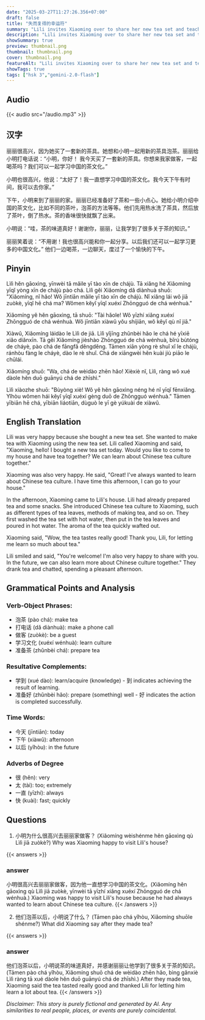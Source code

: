 ```yaml
---
date: "2025-03-27T11:27:26.356+07:00"
draft: false
title: "失而复得的幸运符"
summary: "Lili invites Xiaoming over to share her new tea set and teach him about Chinese tea culture, resulting in a pleasant afternoon of tea and conversation."
description: "Lili invites Xiaoming over to share her new tea set and teach him about Chinese tea culture, resulting in a pleasant afternoon of tea and conversation."
showSummary: true
preview: thumbnail.png
thumbnail: thumbnail.png
cover: thumbnail.png
featureAlt: "Lili invites Xiaoming over to share her new tea set and teach him about Chinese tea culture, resulting in a pleasant afternoon of tea and conversation."
showTags: true
tags: ["hsk 3","gemini-2.0-flash"]
---
```


## Audio
{{< audio src="/audio.mp3" >}}

## 汉字

丽丽很高兴，因为她买了一套新的茶具。她想和小明一起用新的茶具泡茶。丽丽给小明打电话说：“小明，你好！ 我今天买了一套新的茶具。你想来我家做客，一起喝茶吗？我们可以一起学习中国的茶文化。”

小明也很高兴，他说：“太好了！我一直想学习中国的茶文化。我今天下午有时间，我可以去你家。”

下午，小明来到了丽丽的家。丽丽已经准备好了茶和一些小点心。她给小明介绍中国的茶文化，比如不同的茶叶，泡茶的方法等等。他们先用热水洗了茶具，然后放了茶叶，倒了热水。茶的香味很快就飘了出来。

小明说：“哇，茶的味道真好！谢谢你，丽丽，让我学到了很多关于茶的知识。”

丽丽笑着说：“不用谢！我也很高兴能和你一起分享。以后我们还可以一起学习更多的中国文化。” 他们一边喝茶，一边聊天，度过了一个愉快的下午。

## Pinyin

Lìlì hěn gāoxìng, yīnwèi tā mǎile yī tào xīn de chájù. Tā xiǎng hé Xiǎomíng yīqǐ yòng xīn de chájù pào chá. Lìlì gěi Xiǎomíng dǎ diànhuà shuō: "Xiǎomíng, nǐ hǎo! Wǒ jīntiān mǎile yī tào xīn de chájù. Nǐ xiǎng lái wǒ jiā zuòkè, yīqǐ hē chá ma? Wǒmen kěyǐ yīqǐ xuéxí Zhōngguó de chá wénhuà."

Xiǎomíng yě hěn gāoxìng, tā shuō: "Tài hǎole! Wǒ yīzhí xiǎng xuéxí Zhōngguó de chá wénhuà. Wǒ jīntiān xiàwǔ yǒu shíjiān, wǒ kěyǐ qù nǐ jiā."

Xiàwǔ, Xiǎomíng láidào le Lìlì de jiā. Lìlì yǐjīng zhǔnbèi hǎo le chá hé yīxiē xiǎo diǎnxīn. Tā gěi Xiǎomíng jièshào Zhōngguó de chá wénhuà, bǐrú bùtóng de cháyè, pào chá de fāngfǎ děngděng. Tāmen xiān yòng rè shuǐ xǐ le chájù, ránhòu fàng le cháyè, dào le rè shuǐ. Chá de xiāngwèi hěn kuài jiù piāo le chūlái.

Xiǎomíng shuō: "Wa, chá de wèidào zhēn hǎo! Xièxiè nǐ, Lìlì, ràng wǒ xué dàole hěn duō guānyú chá de zhīshì."

Lìlì xiàozhe shuō: "Bùyòng xiè! Wǒ yě hěn gāoxìng néng hé nǐ yīqǐ fēnxiǎng. Yǐhòu wǒmen hái kěyǐ yīqǐ xuéxí gèng duō de Zhōngguó wénhuà." Tāmen yībiān hē chá, yībiān liáotiān, dùguò le yī gè yúkuài de xiàwǔ.

## English Translation

Lili was very happy because she bought a new tea set. She wanted to make tea with Xiaoming using the new tea set. Lili called Xiaoming and said, "Xiaoming, hello! I bought a new tea set today. Would you like to come to my house and have tea together? We can learn about Chinese tea culture together."

Xiaoming was also very happy. He said, "Great! I've always wanted to learn about Chinese tea culture. I have time this afternoon, I can go to your house."

In the afternoon, Xiaoming came to Lili's house. Lili had already prepared tea and some snacks. She introduced Chinese tea culture to Xiaoming, such as different types of tea leaves, methods of making tea, and so on. They first washed the tea set with hot water, then put in the tea leaves and poured in hot water. The aroma of the tea quickly wafted out.

Xiaoming said, "Wow, the tea tastes really good! Thank you, Lili, for letting me learn so much about tea."

Lili smiled and said, "You're welcome! I'm also very happy to share with you. In the future, we can also learn more about Chinese culture together." They drank tea and chatted, spending a pleasant afternoon.

## Grammatical Points and Analysis

### Verb-Object Phrases:

-   泡茶 (pào chá): make tea
-   打电话 (dǎ diànhuà): make a phone call
-   做客 (zuòkè): be a guest
-   学习文化 (xuéxí wénhuà): learn culture
-   准备茶 (zhǔnbèi chá): prepare tea

### Resultative Complements:

- 学到 (xué dào): learn/acquire (knowledge) - 到 indicates achieving the result of learning.
- 准备好 (zhǔnbèi hǎo): prepare (something) well - 好 indicates the action is completed successfully.

### Time Words:

-   今天 (jīntiān): today
-   下午 (xiàwǔ): afternoon
-   以后 (yǐhòu): in the future

### Adverbs of Degree

- 很 (hěn): very
- 太 (tài): too; extremely
- 一直 (yīzhí): always
- 快 (kuài): fast; quickly

## Questions

1.  小明为什么很高兴去丽丽家做客？ (Xiǎomíng wèishénme hěn gāoxìng qù Lìlì jiā zuòkè?)
    Why was Xiaoming happy to visit Lili's house?

{{< answers >}}
### answer
小明很高兴去丽丽家做客，因为他一直想学习中国的茶文化。(Xiǎomíng hěn gāoxìng qù Lìlì jiā zuòkè, yīnwèi tā yīzhí xiǎng xuéxí Zhōngguó de chá wénhuà.)
Xiaoming was happy to visit Lili's house because he had always wanted to learn about Chinese tea culture.
{{< /answers >}}

2.  他们泡茶以后，小明说了什么？ (Tāmen pào chá yǐhòu, Xiǎomíng shuōle shénme?)
    What did Xiaoming say after they made tea?

{{< answers >}}
### answer
他们泡茶以后，小明说茶的味道真好，并感谢丽丽让他学到了很多关于茶的知识。(Tāmen pào chá yǐhòu, Xiǎomíng shuō chá de wèidào zhēn hǎo, bìng gǎnxiè Lìlì ràng tā xué dàole hěn duō guānyú chá de zhīshì.)
After they made tea, Xiaoming said the tea tasted really good and thanked Lili for letting him learn a lot about tea.
{{< /answers >}}


*Disclaimer: This story is purely fictional and generated by AI. Any similarities to real people, places, or events are purely coincidental.*